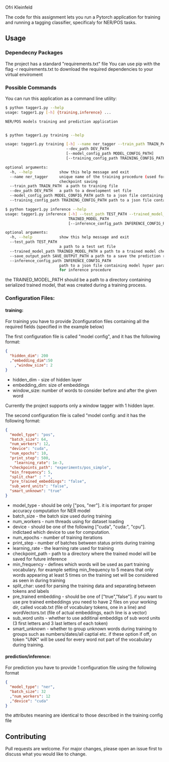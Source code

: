 Ofri Kleinfeld

The code for this assignment lets you run a Pytorch application for training and running a tagging classifier, specificaly for NER/POS tasks. 

## Usage

### Dependecny Packages
The project has a standard "requirements.txt" file
You can use pip with the flag -r requirements.txt to download the required dependencies to your virtual enviroment

### Possible Commands
You can run this application as a command line utility:
```sh
$ python tagger1.py --help
usage: tagger1.py [-h] {training,inference} ...

NER/POS models training and prediction application


$ python tagger1.py training --help

usage: tagger1.py training [-h] --name ner_tagger --train_path TRAIN_PATH
                           --dev_path DEV_PATH
                           [--model_config_path MODEL_CONFIG_PATH]
                           [--training_config_path TRAINING_CONFIG_PATH]

optional arguments:
  -h, --help            show this help message and exit
  --name ner_tagger     unique name of the training procedure (used for
                        checkpoint saving
  --train_path TRAIN_PATH  a path to training file
  --dev_path DEV_PATH   a path to a development set file
  --model_config_path MODEL_CONFIG_PATH path to a json file containing model hyper parameters
  --training_config_path TRAINING_CONFIG_PATH path to a json file containing hyper parameters for training procedure

$ python tagger1.py inference --help
usage: tagger1.py inference [-h] --test_path TEST_PATH --trained_model_path
                            TRAINED_MODEL_PATH
                            [--inference_config_path INFERENCE_CONFIG_PATH]

optional arguments:
  -h, --help            show this help message and exit
  --test_path TEST_PATH
                        a path to a test set file
  --trained_model_path TRAINED_MODEL_PATH a path to a trained model checkpoint
  --save_output_path SAVE_OUTPUT_PATH a path to a save the prediction results
  --inference_config_path INFERENCE_CONFIG_PATH
                        path to a json file containing model hyper parameters
                        for inference procedure
```

the TRAINED_MODEL_PATH should be a path to a directory containing serialized trained model, that was created during a training process.

### Configuration Files:
#### training:
For training you have to provide 2configuration files containing all the required fields (specified in the example below)

The first configuration file is called "model config", and it has the following format:

```json
{
  "hidden_dim": 200
  ,"embedding_dim":50
    ,"window_size": 2
}
```
- hidden_dim - size of hidden layer
- embedding_dim: size of embeddings
- window_size: number of words to consider before and after the given word

Currently the project supports only a window tagger with 1 hidden layer. 


The second configuration file is called "model config: and it has the following format:
```json
{
  "model_type": "pos",
  "batch_size": 64,
  "num_workers": 12,
  "device": "cuda",
  "num_epochs": 10,
  "print_step": 500,
    "learning_rate": 1e-3,
  "checkpoints_path": "experiments/pos_simple",
  "min_frequency": 5,
  "split_char" : " ",
  "pre_trained_embeddings": "false",
  "sub_word_units": "false",
  "smart_unknown": "true"
}
```
- model_type - should be only ["pos, "ner"]. it is important for proper accuracy computation for NER model
- batch_size - the batch size used during training
- num_workers - num threads using for dataset loading
- device - should be one of the following ["cuda", "cuda:<gpu device id>", "cpu"]. indictaed which device to use for computation.
- num_epochs - number of training iterations
- print_step - number of batches between status prints during training
- learning_rate - the learning rate used for training
- checkpoint_path - path to a directory where the trained model will be saved for future inference
- min_frequency - defines which words will be used as part training vocabulary. for example setting min_frequency to 5 means that only words appearing at least 5 times on the training set will be considered as seen in during training
- split_char: used for parsing the training data and separating between tokens and labels
- pre_trained embedding - should be one of ["true","false"]. if you want to use pre trained embeddings you need to have 2 files on your working dir, called vocab.txt (file of vocabulary tokens, one in a line) and wordVectors.txt (file of actual embeddings, each line is a vector)
- sub_word units - whether to use additinal embeddigs of sub word units (3 first letters and 3 last letters of each token)
- smart_unknown - whether to group unknown words during training to groups such as numbers/dates/all captial etc. if these option if off, on token "UNK" will be used for every word not part of the vocabulary during training.  
 
#### prediction/inference:
For prediction you have to provide 1 configuration file using the following format
```json
{
  "model_type": "ner",
  "batch_size": 32
  ,"num_workers": 12
  ,"device": "cuda"
}
```
the attributes meaning are identical to those described in the training config file

## Contributing
Pull requests are welcome. For major changes, please open an issue first to discuss what you would like to change.